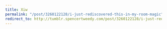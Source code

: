 ```yaml
---
title: Xiw
permalink: "/post/3260122128/i-just-rediscovered-this-in-my-room-magic"
redirect_to: http://tumblr.spencertweedy.com/post/3260122128/i-just-rediscovered-this-in-my-room-magic
---
```


